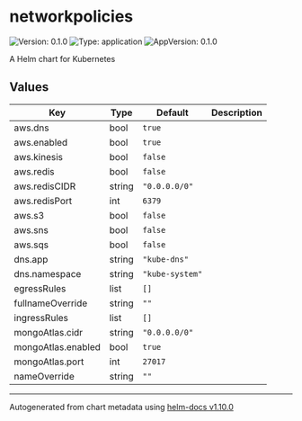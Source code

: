 # networkpolicies

![Version: 0.1.0](https://img.shields.io/badge/Version-0.1.0-informational?style=flat-square) ![Type: application](https://img.shields.io/badge/Type-application-informational?style=flat-square) ![AppVersion: 0.1.0](https://img.shields.io/badge/AppVersion-0.1.0-informational?style=flat-square)

A Helm chart for Kubernetes

## Values

| Key | Type | Default | Description |
|-----|------|---------|-------------|
| aws.dns | bool | `true` |  |
| aws.enabled | bool | `true` |  |
| aws.kinesis | bool | `false` |  |
| aws.redis | bool | `false` |  |
| aws.redisCIDR | string | `"0.0.0.0/0"` |  |
| aws.redisPort | int | `6379` |  |
| aws.s3 | bool | `false` |  |
| aws.sns | bool | `false` |  |
| aws.sqs | bool | `false` |  |
| dns.app | string | `"kube-dns"` |  |
| dns.namespace | string | `"kube-system"` |  |
| egressRules | list | `[]` |  |
| fullnameOverride | string | `""` |  |
| ingressRules | list | `[]` |  |
| mongoAtlas.cidr | string | `"0.0.0.0/0"` |  |
| mongoAtlas.enabled | bool | `true` |  |
| mongoAtlas.port | int | `27017` |  |
| nameOverride | string | `""` |  |

----------------------------------------------
Autogenerated from chart metadata using [helm-docs v1.10.0](https://github.com/norwoodj/helm-docs/releases/v1.10.0)
